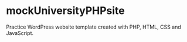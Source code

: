 # mockUniversityPHPsite
Practice WordPress website template created with PHP, HTML, CSS and JavaScript.
